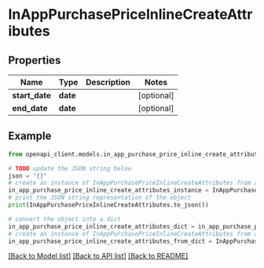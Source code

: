 # InAppPurchasePriceInlineCreateAttributes


## Properties

Name | Type | Description | Notes
------------ | ------------- | ------------- | -------------
**start_date** | **date** |  | [optional] 
**end_date** | **date** |  | [optional] 

## Example

```python
from openapi_client.models.in_app_purchase_price_inline_create_attributes import InAppPurchasePriceInlineCreateAttributes

# TODO update the JSON string below
json = "{}"
# create an instance of InAppPurchasePriceInlineCreateAttributes from a JSON string
in_app_purchase_price_inline_create_attributes_instance = InAppPurchasePriceInlineCreateAttributes.from_json(json)
# print the JSON string representation of the object
print(InAppPurchasePriceInlineCreateAttributes.to_json())

# convert the object into a dict
in_app_purchase_price_inline_create_attributes_dict = in_app_purchase_price_inline_create_attributes_instance.to_dict()
# create an instance of InAppPurchasePriceInlineCreateAttributes from a dict
in_app_purchase_price_inline_create_attributes_from_dict = InAppPurchasePriceInlineCreateAttributes.from_dict(in_app_purchase_price_inline_create_attributes_dict)
```
[[Back to Model list]](../README.md#documentation-for-models) [[Back to API list]](../README.md#documentation-for-api-endpoints) [[Back to README]](../README.md)


